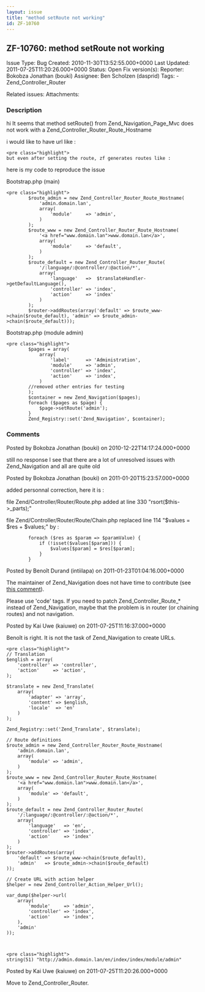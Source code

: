 ```yaml
---
layout: issue
title: "method setRoute not working"
id: ZF-10760
---
```


ZF-10760: method setRoute not working
-------------------------------------

 Issue Type: Bug Created: 2010-11-30T13:52:55.000+0000 Last Updated: 2011-07-25T11:20:26.000+0000 Status: Open Fix version(s): 
 Reporter:  Bokobza Jonathan (bouki)  Assignee:  Ben Scholzen (dasprid)  Tags: - Zend\_Controller\_Router
 
 Related issues: 
 Attachments: 
### Description

hi It seems that method setRoute() from Zend\_Navigation\_Page\_Mvc does not work with a Zend\_Controller\_Router\_Route\_Hostname

i would like to have url like :

 
    <pre class="highlight">
    but even after setting the route, zf generates routes like :


here is my code to reproduce the issue

Bootstrap.php (main)

 
    <pre class="highlight">
            $route_admin = new Zend_Controller_Router_Route_Hostname(
                'admin.domain.lan',
                array(
                    'module'     => 'admin',
                )
            );
            $route_www = new Zend_Controller_Router_Route_Hostname(
                '<a href="www.domain.lan">www.domain.lan</a>',
                array(
                    'module'     => 'default',
                )
            );
            $route_default = new Zend_Controller_Router_Route(
                '/:language/:@controller/:@action/*',
                array(
                    'language'   =>  $translateHandler->getDefaultLanguage(),
                    'controller' => 'index',
                    'action'     => 'index'
                )
            );
            $router->addRoutes(array('default' => $route_www->chain($route_default), 'admin' => $route_admin->chain($route_default)));


Bootstrap.php (module admin)

 
    <pre class="highlight">
            $pages = array(
                array(
                    'label'      => 'Administration',
                    'module'     => 'admin',
                    'controller' => 'index',
                    'action'     => 'index',
                )
            //removed other entries for testing
            );
            $container = new Zend_Navigation($pages);
            foreach ($pages as $page) {
                $page->setRoute('admin');
            }
            Zend_Registry::set('Zend_Navigation', $container);


 

 

### Comments

Posted by Bokobza Jonathan (bouki) on 2010-12-22T14:17:24.000+0000

still no response I see that there are a lot of unresolved issues with Zend\_Navigation and all are quite old

 

 

Posted by Bokobza Jonathan (bouki) on 2011-01-20T15:23:57.000+0000

added personnal correction, here it is :

file Zend/Controller/Router/Route.php added at line 330 "rsort($this->\_parts);"

file Zend/Controller/Router/Route/Chain.php replaced line 114 "$values = $res + $values;" by :

 
            foreach ($res as $param => $paramValue) {
                if (!isset($values[$param])) {
                    $values[$param] = $res[$param];
                }    
            }


 

 

Posted by Benoît Durand (intiilapa) on 2011-01-23T01:04:16.000+0000

The maintainer of Zend\_Navigation does not have time to contribute (see [this comment](http://framework.zend.com/issues/browse/ZF-6733#comment-43997-open)).

Please use 'code' tags. If you need to patch Zend\_Controller\_Route\_\* instead of Zend\_Navigation, maybe that the problem is in router (or chaining routes) and not navigation.

 

 

Posted by Kai Uwe (kaiuwe) on 2011-07-25T11:16:37.000+0000

Benoît is right. It is not the task of Zend\_Navigation to create URLs.

 
    <pre class="highlight">
    // Translation
    $english = array(
        'controller' => 'controller',
        'action'     => 'action',
    );
    
    $translate = new Zend_Translate(
        array(
            'adapter' => 'array',
            'content' => $english,
            'locale'  => 'en'
        )
    );
    
    Zend_Registry::set('Zend_Translate', $translate);
    
    // Route definitions
    $route_admin = new Zend_Controller_Router_Route_Hostname(
        'admin.domain.lan',
        array(
            'module' => 'admin',
        )
    );
    $route_www = new Zend_Controller_Router_Route_Hostname(
        '<a href="www.domain.lan">www.domain.lan</a>',
        array(
            'module' => 'default',
        )
    );
    $route_default = new Zend_Controller_Router_Route(
        '/:language/:@controller/:@action/*',
        array(
            'language'   => 'en',
            'controller' => 'index',
            'action'     => 'index'
        )
    );
    $router->addRoutes(array(
        'default' => $route_www->chain($route_default),
        'admin'   => $route_admin->chain($route_default)
    ));
    
    // Create URL with action helper
    $helper = new Zend_Controller_Action_Helper_Url();
    
    var_dump($helper->url(
        array(
            'module'     => 'admin',
            'controller' => 'index',
            'action'     => 'index',
        ),
        'admin'
    ));


 
    <pre class="highlight">
    string(51) "http://admin.domain.lan/en/index/index/module/admin" 


 

 

Posted by Kai Uwe (kaiuwe) on 2011-07-25T11:20:26.000+0000

Move to Zend\_Controller\_Router.

 

 